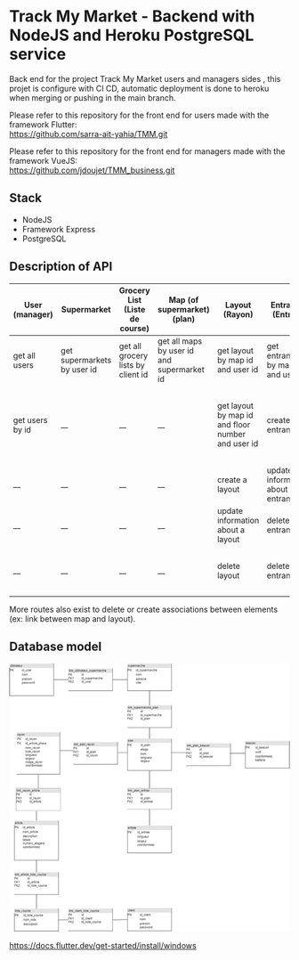 # Track My Market - Backend with NodeJS and Heroku PostgreSQL service

Back end for the project Track My Market users and managers sides , this projet is configure with CI CD, automatic deployment is done to heroku when merging or pushing in the main branch.

Please refer to this repository for the front end for users made with the framework Flutter: <br />
https://github.com/sarra-ait-yahia/TMM.git

Please refer to this repository for the front end for managers made with the framework VueJS: <br />
https://github.com/jdoujet/TMM_business.git

## Stack

- NodeJS
- Framework Express
- PostgreSQL

## Description of API

User (manager) | Supermarket | Grocery List (Liste de course) | Map (of supermarket) (plan) | Layout (Rayon) | Entrance (Entree) | Beacon | Item (Article) | Client 
------------ | ------------- | ------------- | ------------- | ------------- | ------------- | ------------- | ------------- | ------------- |
get all users | get supermarkets by user id | get all grocery lists by client id | get all maps by user id and supermarket id | get layout by map id and user id | get entrance by map id and user id | get beacon by map id and user id | get all items | __
get users by id | __ | __ | __ | get layout by map id and floor number and user id | create an entrance | get beacon by plan id and floor number and user id | get item by id | __
__ | __ | __ | __ | create a layout | update information about an entrance | __ | get item by name | __
__ | __ | __ | __ | update information about a layout | delete an entrance | __ | get all items from a grocery list id | __
__ | __ | __ | __ | delete layout | delete an entrance | __ | get trendy item from rayon id and supermarket id | __


More routes also exist to delete or create associations between elements (ex: link between map and layout).


## Database model

![Alt text](/screenshots/model.png)

https://docs.flutter.dev/get-started/install/windows


